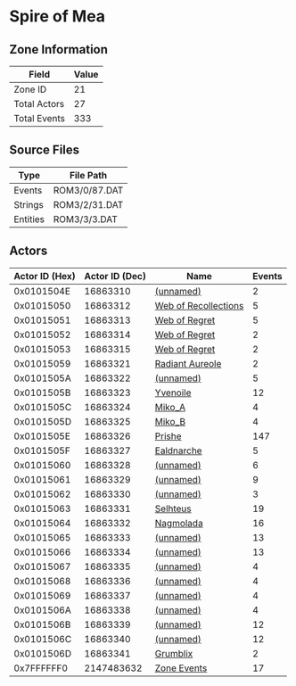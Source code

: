 # Spire of Mea

## Zone Information

| Field        |   Value |
|--------------|---------|
| Zone ID      |      21 |
| Total Actors |      27 |
| Total Events |     333 |

## Source Files

| Type     | File Path     |
|----------|---------------|
| Events   | ROM3/0/87.DAT |
| Strings  | ROM3/2/31.DAT |
| Entities | ROM3/3/3.DAT  |

## Actors

| Actor ID (Hex)   |   Actor ID (Dec) | Name                                                                 |   Events |
|------------------|------------------|----------------------------------------------------------------------|----------|
| 0x0101504E       |         16863310 | [(unnamed)](./16863310.md)                                           |        2 |
| 0x01015050       |         16863312 | [Web of Recollections](./16863312%20-%20Web%20of%20Recollections.md) |        5 |
| 0x01015051       |         16863313 | [Web of Regret](./16863313%20-%20Web%20of%20Regret.md)               |        5 |
| 0x01015052       |         16863314 | [Web of Regret](./16863314%20-%20Web%20of%20Regret.md)               |        2 |
| 0x01015053       |         16863315 | [Web of Regret](./16863315%20-%20Web%20of%20Regret.md)               |        2 |
| 0x01015059       |         16863321 | [Radiant Aureole](./16863321%20-%20Radiant%20Aureole.md)             |        2 |
| 0x0101505A       |         16863322 | [(unnamed)](./16863322.md)                                           |        5 |
| 0x0101505B       |         16863323 | [Yvenoile](./16863323%20-%20Yvenoile.md)                             |       12 |
| 0x0101505C       |         16863324 | [Miko_A](./16863324%20-%20Miko_A.md)                                 |        4 |
| 0x0101505D       |         16863325 | [Miko_B](./16863325%20-%20Miko_B.md)                                 |        4 |
| 0x0101505E       |         16863326 | [Prishe](./16863326%20-%20Prishe.md)                                 |      147 |
| 0x0101505F       |         16863327 | [Ealdnarche](./16863327%20-%20Ealdnarche.md)                         |        5 |
| 0x01015060       |         16863328 | [(unnamed)](./16863328.md)                                           |        6 |
| 0x01015061       |         16863329 | [(unnamed)](./16863329.md)                                           |        9 |
| 0x01015062       |         16863330 | [(unnamed)](./16863330.md)                                           |        3 |
| 0x01015063       |         16863331 | [Selhteus](./16863331%20-%20Selhteus.md)                             |       19 |
| 0x01015064       |         16863332 | [Nagmolada](./16863332%20-%20Nagmolada.md)                           |       16 |
| 0x01015065       |         16863333 | [(unnamed)](./16863333.md)                                           |       13 |
| 0x01015066       |         16863334 | [(unnamed)](./16863334.md)                                           |       13 |
| 0x01015067       |         16863335 | [(unnamed)](./16863335.md)                                           |        4 |
| 0x01015068       |         16863336 | [(unnamed)](./16863336.md)                                           |        4 |
| 0x01015069       |         16863337 | [(unnamed)](./16863337.md)                                           |        4 |
| 0x0101506A       |         16863338 | [(unnamed)](./16863338.md)                                           |        4 |
| 0x0101506B       |         16863339 | [(unnamed)](./16863339.md)                                           |       12 |
| 0x0101506C       |         16863340 | [(unnamed)](./16863340.md)                                           |       12 |
| 0x0101506D       |         16863341 | [Grumblix](./16863341%20-%20Grumblix.md)                             |        2 |
| 0x7FFFFFF0       |       2147483632 | [Zone Events](./Zone%20Events.md)                                    |       17 |